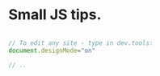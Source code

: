 # Small JS tips.

```js

// To edit any site - type in dev.tools:
document.designMode="on"

// ..

```